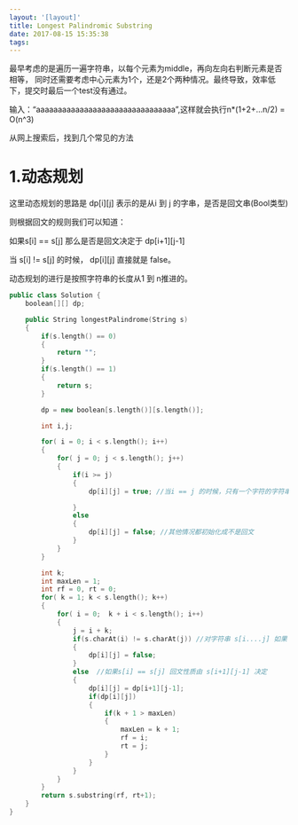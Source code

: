 ```yaml
---
layout: '[layout]'
title: Longest Palindromic Substring
date: 2017-08-15 15:35:38
tags:
---
```

最早考虑的是遍历一遍字符串，以每个元素为middle，再向左向右判断元素是否相等，
同时还需要考虑中心元素为1个，还是2个两种情况。最终导致，效率低下，提交时最后一个test没有通过。

输入：“aaaaaaaaaaaaaaaaaaaaaaaaaaaaaaaa”,这样就会执行n*(1+2+...n/2) = O(n^3)

从网上搜索后，找到几个常见的方法
<!-- more -->

# 1.动态规划
这里动态规划的思路是 dp[i][j] 表示的是从i 到 j 的字串，是否是回文串(Bool类型)

则根据回文的规则我们可以知道：

如果s[i] == s[j] 那么是否是回文决定于 dp[i+1][j-1]

当 s[i] != s[j] 的时候， dp[i][j] 直接就是 false。

动态规划的进行是按照字符串的长度从1 到 n推进的。

```cpp
public class Solution {
    boolean[][] dp;  

    public String longestPalindrome(String s)  
    {  
        if(s.length() == 0)  
        {  
            return "";  
        }  
        if(s.length() == 1)  
        {  
            return s;  
        }  

        dp = new boolean[s.length()][s.length()];  

        int i,j;  

        for( i = 0; i < s.length(); i++)  
        {  
            for( j = 0; j < s.length(); j++)  
            {  
                if(i >= j)  
                {  
                    dp[i][j] = true; //当i == j 的时候，只有一个字符的字符串; 当 i > j 认为是空串，也是回文  

                }  
                else  
                {  
                    dp[i][j] = false; //其他情况都初始化成不是回文  
                }  
            }  
        }  

        int k;  
        int maxLen = 1;  
        int rf = 0, rt = 0;  
        for( k = 1; k < s.length(); k++)  
        {  
            for( i = 0;  k + i < s.length(); i++)  
            {  
                j = i + k;
                if(s.charAt(i) != s.charAt(j)) //对字符串 s[i....j] 如果 s[i] != s[j] 那么不是回文
                {  
                    dp[i][j] = false;  
                }  
                else  //如果s[i] == s[j] 回文性质由 s[i+1][j-1] 决定
                {  
                    dp[i][j] = dp[i+1][j-1];  
                    if(dp[i][j])  
                    {  
                        if(k + 1 > maxLen)  
                        {  
                            maxLen = k + 1;  
                            rf = i;  
                            rt = j;  
                        }  
                    }  
                }  
            }  
        }  
        return s.substring(rf, rt+1);  
    }  
}
```
